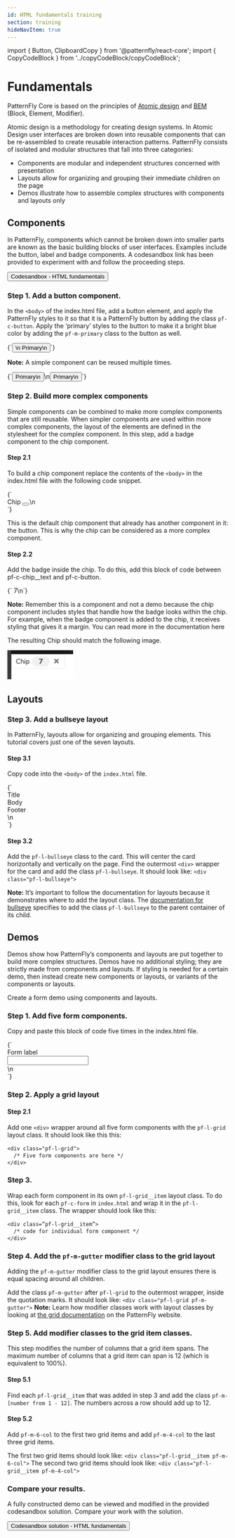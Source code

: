 ```yaml
---
id: HTML fundamentals training
section: training
hideNavItem: true
---
```

import { Button, ClipboardCopy } from '@patternfly/react-core';
import { CopyCodeBlock } from '../copyCodeBlock/copyCodeBlock';

# Fundamentals

PatternFly Core is based on the principles of <a href="http://bradfrost.com/blog/post/atomic-web-design/" target="_blank">Atomic design</a> and <a href="http://getbem.com/introduction/" target="_blank">BEM</a> (Block, Element, Modifier).

Atomic design is a methodology for creating design systems. In Atomic Design user interfaces are broken down into reusable components that can be re-assembled to create reusable interaction patterns.
PatternFly consists of isolated and modular structures that fall into three categories:
- Components are modular and independent structures concerned with presentation
- Layouts allow for organizing and grouping their immediate children on the page
- Demos illustrate how to assemble complex structures with components and layouts only

## Components
In PatternFly, components which cannot be broken down into smaller parts are known as the basic building blocks of user interfaces. Examples include the button, label and badge components. A codesandbox link has been provided to experiment with and follow the proceeding steps.

<Button variant="primary" component="a" href="https://codesandbox.io/s/html-fundamentals-start-hy2erg?file=/index.html" target="_blank">Codesandbox - HTML fundamentals</Button>

### Step 1. Add a button component.
In the `<body>` of the index.html file, add a button element, and apply the PatternFly styles to it so that it is a PatternFly button by adding the class `pf-c-button`. Apply the ‘primary’ styles to the button to make it a bright blue color by adding the `pf-m-primary` class to the button as well.

<CopyCodeBlock>
{`<button class="pf-c-button pf-m-primary" type="button">\n  Primary\n</button>`}
</CopyCodeBlock>

**Note:** A simple component can be reused multiple times.

<CopyCodeBlock>
{`<button class="pf-c-button pf-m-primary" type="button">
Primary\n</button>\n<button class="pf-c-button pf-m-primary" type="button">
Primary\n</button>`}
</CopyCodeBlock>

### Step 2. Build more complex components
Simple components can be combined to make more complex components that are still reusable.
When simpler components are used within more complex components, the layout of the elements are defined in the stylesheet for the complex component.
In this step, add a badge component to the chip component.

#### Step 2.1 
To build a chip component replace the contents of the `<body>` in the index.html file with the following code snippet.

<CopyCodeBlock>
{`<div class="pf-c-chip">
<span class="pf-c-chip__text">
  Chip
</span>
<button class="pf-c-button pf-m-plain">
  <i class="fas fa-times"></i>
</button>\n</div>`}
</CopyCodeBlock>

This is the default chip component that already has another component in it: the button. This is why the chip can be considered as a more complex component.

#### Step 2.2
Add the badge inside the chip. To do this, add this block of code between pf-c-chip__text and pf-c-button.

<CopyCodeBlock>
{`<span class="pf-c-badge pf-m-read">
7\n</span>`}
</CopyCodeBlock>

**Note:** Remember this is a component and not a demo because the chip component includes styles that handle how the badge looks within the chip. For example, when the badge component is added to the chip, it receives styling that gives it a margin. You can read more in the documentation here

The resulting Chip should match the following image.

<img src="../img/chip.png" alt="Example of a rendered and styled chip component" width="150" />

## Layouts
### Step 3. Add a bullseye layout
In PatternFly, layouts allow for organizing and grouping elements. This tutorial covers just one of the seven layouts.

#### Step 3.1 
Copy code into the `<body>` of the `index.html` file.

<CopyCodeBlock>
{`<div>
<div class="pf-c-card">
  <div class="pf-c-card__title">
    Title
  </div>
  <div class="pf-c-card__body">
    Body
  </div>
  <div class="pf-c-card__footer">
    Footer
  </div>
</div>\n</div>`}
</CopyCodeBlock>

#### Step 3.2 
Add the `pf-l-bullseye` class to the card. This will center the card horizontally and vertically on the page.
Find the outermost `<div>` wrapper for the card and add the class `pf-l-bullseye`.
It should look like: `<div class="pf-l-bullseye">`

**Note:** It’s important to follow the documentation for layouts because it demonstrates where to add the layout class. The <a href="/layouts/bullseye/html" target="_blank">documentation for bullseye</a> specifies to add the class `pf-l-bullseye` to the parent container of its child.

## Demos
Demos show how PatternFly’s components and layouts are put together to build more complex structures. Demos have no additional styling; they are strictly made from components and layouts. If styling is needed for a certain demo, then instead create new components or layouts, or variants of the components or layouts.

Create a form demo using components and layouts.

### Step 1. Add five form components.
Copy and paste this block of code five times in the index.html file.

<CopyCodeBlock>
{`<form class="pf-c-form">
<div class="pf-c-form__group">
  <div class="pf-c-form__group-label">
    <label class="pf-c-form__label">
      <span class="pf-c-form__label-text">
        Form label
      </span>
    </label>
  </div>
  <div class="pf-c-form__group-control">
    <input class="pf-c-form-control"/>
  </div>
</div>\n</form>`}
</CopyCodeBlock>

### Step 2. Apply a grid layout

#### Step 2.1 
Add one `<div>` wrapper around all five form components with the `pf-l-grid` layout class. It should look like this this:

```noLive
<div class="pf-l-grid">
  /* Five form components are here */
</div>
```

### Step 3. 
Wrap each form component in its own `pf-l-grid__item` layout class. To do this, look for each `pf-c-form` in `index.html` and wrap it in the `pf-l-grid__item` class.
The wrapper should look like this:

```noLive
<div class=”pf-l-grid__item”>
  /* code for individual form component */
</div>
```

### Step 4. Add the `pf-m-gutter` modifier class to the grid layout 
Adding the `pf-m-gutter` modifier class to the grid layout ensures there is equal spacing around all children.

Add the class `pf-m-gutter` after `pf-l-grid` to the outermost wrapper, inside the quotation marks.
It should look like: `<div class="pf-l-grid pf-m-gutter">`
**Note:** Learn how modifier classes work with layout classes by looking at <a href="/layouts/grid/html#usage" target="_blank">the grid documentation</a> on the PatternFly website.

### Step 5. Add modifier classes to the grid item classes.
This step modifies the number of columns that a grid item spans. The maximum number of columns that a grid item can span is 12 (which is equivalent to 100%).
#### Step 5.1 
Find each `pf-l-grid__item` that was added in step 3 and add the class `pf-m-[number from 1 - 12]`. The numbers across a row should add up to 12.

#### Step 5.2 
Add `pf-m-6-col` to the first two grid items and add `pf-m-4-col` to the last three grid items.

The first two grid items should look like: `<div class="pf-l-grid__item pf-m-6-col">`
The second two grid items should look like: `<div class="pf-l-grid__item pf-m-4-col">`

### Compare your results.

A fully constructed demo can be viewed and modified in the provided codesandbox solution. Compare your work with the solution.

<Button variant="primary" component="a" href="https://codesandbox.io/s/html-fundamentals-final-o7g08o?file=/index.html" target="_blank">Codesandbox solution - HTML fundamentals</Button>


